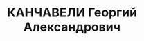 ---
title: КАНЧАВЕЛИ Георгий Александрович
description: "Род. в 1898, Сигнахский район, с. Катеберт, грузин. Род занятий: в Красной\
  \ армии с 1921 г. \n  Осужден Тройкой при НКВД ГССР 04.12.1937. Мера наказания:\
  \ расстрел с конфискацией личного имущества. Дата расстрела: 11.12.1937"
---